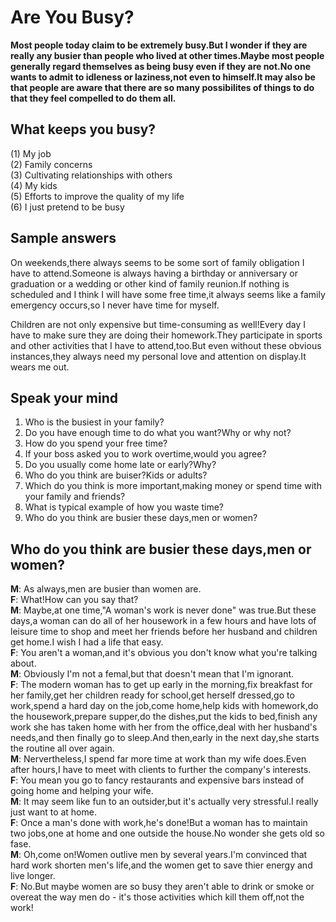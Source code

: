 # Are You Busy?       
**Most people today claim to be extremely busy.But I wonder if they are really any busier than people who lived at other times.Maybe most people generally regard themselves as being busy even if they are not.No one wants to admit to idleness or laziness,not even to himself.It may also be that people are aware that there are so many possibilites of things to do that they feel compelled to do them all.**      
       
## What keeps you busy?      
(1) My job        
(2) Family concerns      
(3) Cultivating relationships with others      
(4) My kids      
(5) Efforts to improve the quality of my life      
(6) I just pretend to be busy      
        
## Sample answers      
On weekends,there always seems to be some sort of family obligation I have to attend.Someone is always having a birthday or anniversary or graduation or a wedding or other kind of family reunion.If nothing is scheduled and I think I will have some free time,it always seems like a family emergency occurs,so I never have time for myself.      
        
Children are not only expensive but time-consuming as well!Every day I have to make sure they are doing their homework.They participate in sports and other activities that I have to attend,too.But even without these obvious instances,they always need my personal love and attention on display.It wears me out.      
        
## Speak your mind     
1. Who is the busiest in your family?     
2. Do you have enough time to do what you want?Why or why not?      
3. How do you spend your free time?      
4. If your boss asked you to work overtime,would you agree?     
5. Do you usually come home late or early?Why?     
6. Who do you think are buiser?Kids or adults?      
7. Which do you think is more important,making money or spend time with your family and friends?     
8. What is typical example of how you waste time?
9. Who do you think are busier these days,men or women?     
         
## Who do you think are busier these days,men or women?       
**M**: As always,men are busier than women are.       
**F**: What!How can you say that?         
**M**: Maybe,at one time,"A woman's work is never done" was true.But these days,a woman can do all of her housework in a few hours and have lots of leisure time to shop and meet her friends before her husband and children get home.I wish I had a life that easy.     
**F**: You aren't a woman,and it's obvious you don't know what you're talking about.     
**M**: Obviously I'm not a femal,but that doesn't mean that I'm ignorant.    
**F**: The modern woman has to get up early in the morning,fix breakfast for her family,get her children ready for school,get herself dressed,go to work,spend a hard day on the job,come home,help kids with homework,do the housework,prepare supper,do the dishes,put the kids to bed,finish any work she has taken home with her from the office,deal with her husband's needs,and then finally go to sleep.And then,early in the next day,she starts the routine all over again.       
**M**: Nervertheless,I spend far more time at work than my wife does.Even after hours,I have to meet with clients to further the company's interests.     
**F**: You mean you go to fancy restaurants and expensive bars instead of going home and helping your wife.     
**M**: It may seem like fun to an outsider,but it's actually very stressful.I really just want to at home.      
**F**: Once a man's done with work,he's done!But a woman has to maintain two jobs,one at home and one outside the house.No wonder she gets old so fase.     
**M**: Oh,come on!Women outlive men by several years.I'm convinced that hard work shorten men's life,and the women get to save thier energy and live longer.      
**F**: No.But maybe women are so busy they aren't able to drink or smoke or overeat the way men do - it's those activities which kill them off,not the work!       
